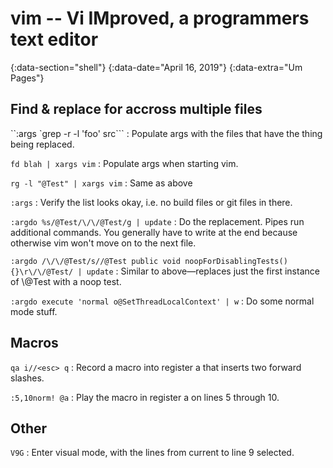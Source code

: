 # vim -- Vi IMproved, a programmers text editor
{:data-section="shell"}
{:data-date="April 16, 2019"}
{:data-extra="Um Pages"}


## Find & replace for accross multiple files
``:args `grep -r -l 'foo' src```
: Populate args with the files that have the thing being replaced.

`fd blah | xargs vim`
: Populate args when starting vim.

`rg -l "@Test" | xargs vim`
: Same as above

`:args`
: Verify the list looks okay, i.e. no build files or git files in there.

`:argdo %s/@Test/\/\/@Test/g | update`
: Do the replacement. Pipes run additional commands. You generally have to write at the end because
otherwise vim won't move on to the next file.

`:argdo /\/\/@Test/s//@Test public void noopForDisablingTests() {}\r\/\/@Test/ | update`
: Similar to above—replaces just the first instance of \\@Test with a noop test.

`:argdo execute 'normal o@SetThreadLocalContext' | w`
: Do some normal mode stuff.

## Macros

`qa i//<esc> q`
: Record a macro into register a that inserts two forward slashes.

`:5,10norm! @a`
: Play the macro in register a on lines 5 through 10.

## Other

`V9G`
: Enter visual mode, with the lines from current to line 9 selected.


